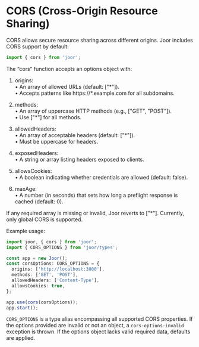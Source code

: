 # CORS (Cross-Origin Resource Sharing)

CORS allows secure resource sharing across different origins. Joor includes CORS support by default:

```typescript
import { cors } from 'joor';
```

The “cors” function accepts an options object with:

1. origins:  
   • An array of allowed URLs (default: ["*"]).  
   • Accepts patterns like https://\*.example.com for all subdomains.

2. methods:  
   • An array of uppercase HTTP methods (e.g., ["GET", "POST"]).  
   • Use ["*"] for all methods.

3. allowedHeaders:  
   • An array of acceptable headers (default: ["*"]).  
   • Must be uppercase for headers.

4. exposedHeaders:  
   • A string or array listing headers exposed to clients.

5. allowsCookies:  
   • A boolean indicating whether credentials are allowed (default: false).

6. maxAge:  
   • A number (in seconds) that sets how long a preflight response is cached (default: 0).

If any required array is missing or invalid, Joor reverts to ["*"]. Currently, only global CORS is supported.

Example usage:

```typescript
import joor, { cors } from 'joor';
import { CORS_OPTIONS } from 'joor/types';

const app = new Joor();
const corsOptions: CORS_OPTIONS = {
  origins: ['http://localhost:3000'],
  methods: ['GET', 'POST'],
  allowedHeaders: ['Content-Type'],
  allowsCookies: true,
};

app.use(cors(corsOptions));
app.start();
```

`CORS_OPTIONS` is a type alias encompassing all supported CORS properties. If the options provided are invalid or not an object, a `cors-options-invalid` exception is thrown. If the options object lacks valid required data, defaults are applied.
